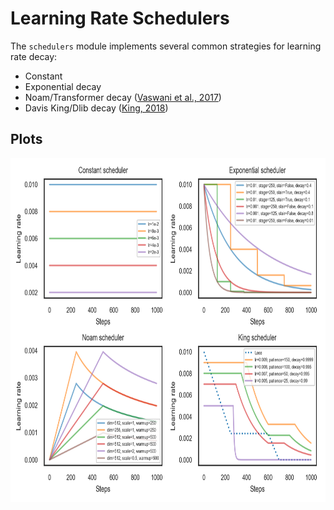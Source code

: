 # Learning Rate Schedulers
The `schedulers` module implements several common strategies for learning rate
decay:

- Constant
- Exponential decay
- Noam/Transformer decay ([Vaswani et al., 2017](https://arxiv.org/pdf/1706.03762.pdf))
- Davis King/Dlib decay ([King, 2018](http://blog.dlib.net/2018/02/automatic-learning-rate-scheduling-that.html))

## Plots
<p align="center">
<img src="img/plot.png" align='center' height="550" />
</p>